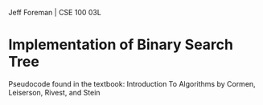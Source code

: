 Jeff Foreman | CSE 100 03L

# Implementation of Binary Search Tree
Pseudocode found in the textbook:
Introduction To Algorithms by Cormen, Leiserson, Rivest, and Stein

